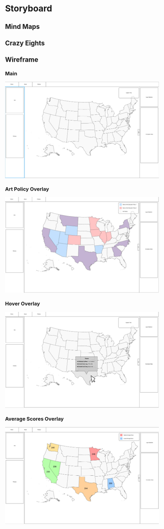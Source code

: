 # Storyboard

## Mind Maps

## Crazy Eights

## Wireframe

### Main

<img src="assets/main-storyboard.jpg">

### Art Policy Overlay

<img src= "assets/art-overlay-storyboard.jpg">

### Hover Overlay

<img src = "assets/hover-overlay-storyboard.jpg">

### Average Scores Overlay

<img src = "assets/score-overlay-storyboard.jpg">